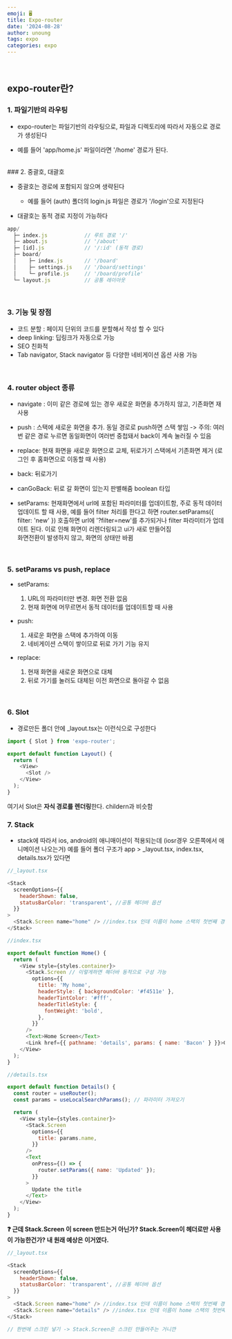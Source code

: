 ```yaml
---
emoji: 🖥
title: Expo-router
date: '2024-08-28'
author: unoung
tags: expo
categories: expo
---
```


<br/>

## expo-router란?

### 1. 파일기반의 라우팅

- expo-router는 파일기반의 라우팅으로, 파일과 디렉토리에 따라서 자동으로 경로가 생성된다

- 예를 들어 'app/home.js' 파일이라면 '/home' 경로가 된다.

<br/>
### 2. 중괄호, 대괄호

- 중괄호는 경로에 포함되지 않으며 생략된다

  - 예를 들어 (auth) 폴더의 login.js 파일은 경로가 '/login'으로 지정된다

- 대괄호는 동적 경로 지정이 가능하다
  <br/>

```js
app/
  ├─ index.js            // 루트 경로 '/'
  ├─ about.js            // '/about'
  ├─ [id].js             // '/:id' (동적 경로)
  ├─ board/
  │    ├─ index.js       // '/board'
  │    ├─ settings.js    // '/board/settings'
  │    └─ profile.js     // '/board/profile'
  └─ layout.js           // 공통 레이아웃

```

<br/>

### 3. 기능 및 장점

- 코드 분할 : 페이지 단위의 코드를 분할해서 작성 할 수 있다
- deep linking: 딥링크가 자동으로 가능
- SEO 친화적
- Tab navigator, Stack navigator 등 다양한 네비게이션 옵션 사용 가능

<br/>

### 4. router object 종류

- navigate : 이미 같은 경로에 있는 경우 새로운 화면을 추가하지 않고, 기존화면 재사용

- push : 스택에 새로운 화면을 추가. 동일 경로로 push하면 스택 쌓임 -> 주의: 여러번 같은 경로 누르면 동일화면이 여러번 중첩돼서 back이 계속 눌러질 수 있음

- replace: 현재 화면을 새로운 화면으로 교체, 뒤로가기 스택에서 기존화면 제거 (로그인 후 홈화면으로 이동할 때 사용)

- back: 뒤로가기

- canGoBack: 뒤로 갈 화면이 있는지 판별해줌 boolean 타입

- setParams: 현재화면에서 url에 포함된 파라미터를 업데이트함, 주로 동적 데이터 업데이트 할 때 사용, 예를 들어 filter 처리를 한다고 하면 router.setParams({ filter: 'new' }) 호출하면 url에 '?filter=new'를 추가되거나 filter 파라미터가 업데이트 된다. 이로 인해 화면이 리렌더링되고 ui가 새로 만들어짐<br/>
  화면전환이 발생하지 않고, 화면의 상태만 바뀜

<br/>

### 5. setParams vs push, replace

- setParams:

  1. URL의 파라미터만 변경. 화면 전환 없음
  2. 현재 화면에 머무르면서 동적 데이터를 업데이트할 때 사용

- push:
  1. 새로운 화면을 스택에 추가하여 이동
  2. 네비게이션 스택이 쌓이므로 뒤로 가기 기능 유지
- replace:

  1. 현재 화면을 새로운 화면으로 대체
  2. 뒤로 가기를 눌러도 대체된 이전 화면으로 돌아갈 수 없음

<br/>

### 6. Slot

- 경로만든 폴더 안에 \_layout.tsx는 이런식으로 구성한다

```js
import { Slot } from 'expo-router';

export default function Layout() {
  return (
    <View>
      <Slot />
    </View>
  );
}
```

여기서 Slot은 **자식 경로를 렌더링**한다. childern과 비슷함

### 7. Stack

- stack에 따라서 ios, android의 애니매이션이 적용되는데 (iosr경우 오른쪽에서 애니메이션 나오는거) 예를 들어
  폴더 구조가 app > \_layout.tsx, index.tsx, details.tsx가 있다면

```js
//_layout.tsx

<Stack
  screenOptions={{
    headerShown: false,
    statusBarColor: 'transparent', //공통 헤더바 옵션
  }}
>
  <Stack.Screen name="home" /> //index.tsx 인데 이름이 home 스택의 첫번째 경로
</Stack>
```

```js
//index.tsx

export default function Home() {
  return (
    <View style={styles.container}>
      <Stack.Screen // 이렇게하면 해더바 동적으로 구성 가능
        options={{
          title: 'My home',
          headerStyle: { backgroundColor: '#f4511e' },
          headerTintColor: '#fff',
          headerTitleStyle: {
            fontWeight: 'bold',
          },
        }}
      />
      <Text>Home Screen</Text>
      <Link href={{ pathname: 'details', params: { name: 'Bacon' } }}>Go to Details</Link>
    </View>
  );
}
```

```js
//details.tsx

export default function Details() {
  const router = useRouter();
  const params = useLocalSearchParams(); // 파라미터 가져오기

  return (
    <View style={styles.container}>
      <Stack.Screen
        options={{
          title: params.name,
        }}
      />
      <Text
        onPress={() => {
          router.setParams({ name: 'Updated' });
        }}
      >
        Update the title
      </Text>
    </View>
  );
}
```

**❓ 근데 Stack.Screen 이 screen 만드는거 아닌가? Stack.Screen이 헤더로만 사용이 가능한건가? 내 원래 예상은 이거였다.**

```js
//_layout.tsx

<Stack
  screenOptions={{
    headerShown: false,
    statusBarColor: 'transparent', //공통 헤더바 옵션
  }}
>
  <Stack.Screen name="home" /> //index.tsx 인데 이름이 home 스택의 첫번째 경로
  <Stack.Screen name="details" /> //index.tsx 인데 이름이 home 스택의 첫번째 경로
</Stack>

// 한번에 스크린 넣기 -> Stack.Screen은 스크린 만들어주는 거니깐
```

```toc

```
